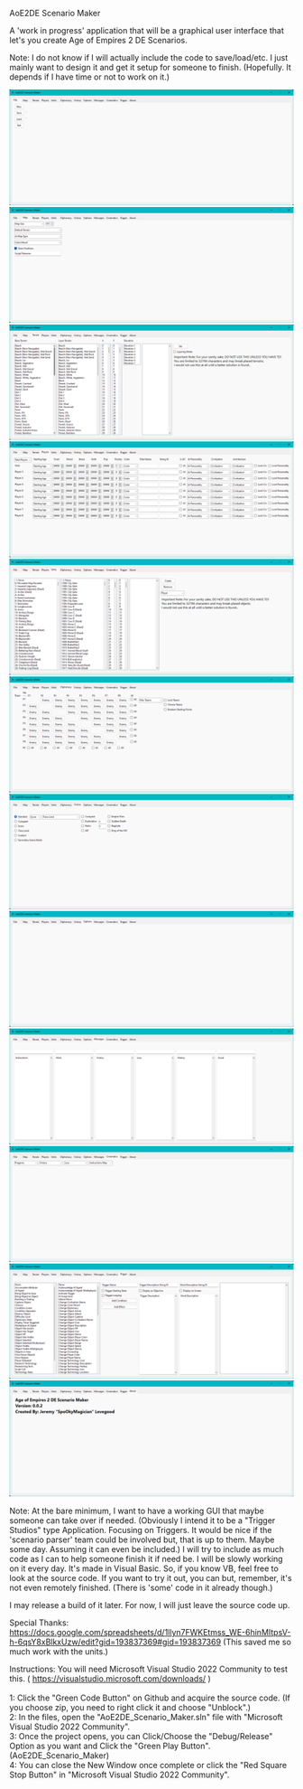 AoE2DE Scenario Maker<br>

A 'work in progress' application that will be a graphical user interface that let's you create Age of Empires 2 DE Scenarios.<br>

Note: I do not know if I will actually include the code to save/load/etc. I just mainly want to design it and get it setup for someone to finish. (Hopefully. It depends if I have time or not to work on it.)<br>

![Alt text](sm_1.png?raw=true "Screenshot")
![Alt text](sm_2.png?raw=true "Screenshot")
![Alt text](sm_3.png?raw=true "Screenshot")
![Alt text](sm_4.png?raw=true "Screenshot")
![Alt text](sm_5.png?raw=true "Screenshot")
![Alt text](sm_6.png?raw=true "Screenshot")
![Alt text](sm_7.png?raw=true "Screenshot")
![Alt text](sm_8.png?raw=true "Screenshot")
![Alt text](sm_9.png?raw=true "Screenshot")
![Alt text](sm_10.png?raw=true "Screenshot")
![Alt text](sm_11.png?raw=true "Screenshot")
![Alt text](sm_12.png?raw=true "Screenshot")<br>

Note: At the bare minimum, I want to have a working GUI that maybe someone can take over if needed. (Obviously I intend it to be a "Trigger Studios" type Application. Focusing on Triggers. It would be nice if the 'scenario parser' team could be involved but, that is up to them. Maybe some day. Assuming it can even be included.) I will try to include as much code as I can to help someone finish it if need be. I will be slowly working on it every day. It's made in Visual Basic. So, if you know VB, feel free to look at the source code. If you want to try it out, you can but, remember, it's not even remotely finished. (There is 'some' code in it already though.)<br>

I may release a build of it later. For now, I will just leave the source code up.<br>

Special Thanks: https://docs.google.com/spreadsheets/d/1llyn7FWKEtmss_WE-6hinMItpsV-h-6qsY8xBlkxUzw/edit?gid=193837369#gid=193837369 (This saved me so much work with the units.)<br>

Instructions: You will need Microsoft Visual Studio 2022 Community to test this. ( https://visualstudio.microsoft.com/downloads/ )<br><br>
1: Click the "Green Code Button" on Github and acquire the source code. (If you choose zip, you need to right click it and choose "Unblock".)<br>
2: In the files, open the "AoE2DE_Scenario_Maker.sln" file with "Microsoft Visual Studio 2022 Community".<br>
3: Once the project opens, you can Click/Choose the "Debug/Release" Option as you want and Click the "Green Play Button". (AoE2DE_Scenario_Maker)<br>
4: You can close the New Window once complete or click the "Red Square Stop Button" in "Microsoft Visual Studio 2022 Community".
